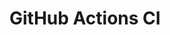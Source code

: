 # GitHub Actions CI






























































































































































































































































































































































































































































































































































































































































































































































































































































































































































































































































































































































































































































































































































































































































































































































































































































































































































































































































































































































































